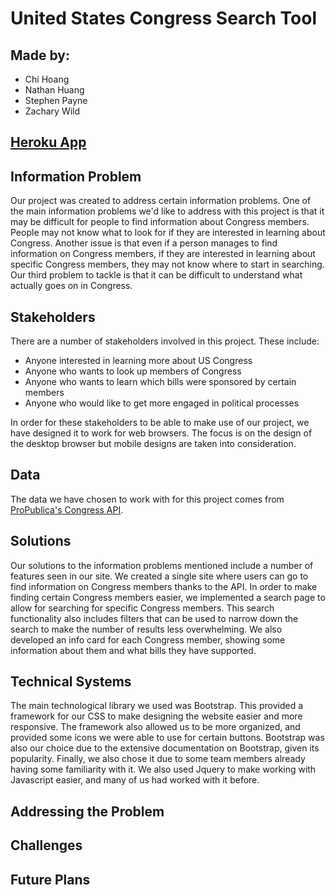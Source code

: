 # United States Congress Search Tool

## Made by:

- Chi Hoang
- Nathan Huang
- Stephen Payne
- Zachary Wild

## [Heroku App](https://inst377group18projectapp.herokuapp.com/)

## Information Problem

Our project was created to address certain information problems. One of the main information problems we'd like to address with this project is that it may be difficult for people to find information about Congress members. People may not know what to look for if they are interested in learning about Congress. Another issue is that even if a person manages to find information on Congress members, if they are interested in learning about specific Congress members, they may not know where to start in searching. Our third problem to tackle is that it can be difficult to understand what actually goes on in Congress.

## Stakeholders

There are a number of stakeholders involved in this project. These include:
- Anyone interested in learning more about US Congress
- Anyone who wants to look up members of Congress
- Anyone who wants to learn which bills were sponsored by certain members
- Anyone who would like to get more engaged in political processes

In order for these stakeholders to be able to make use of our project, we have designed it to work for web browsers. The focus is on the design of the desktop browser but mobile designs are taken into consideration.

## Data

The data we have chosen to work with for this project comes from [ProPublica's Congress API](https://projects.propublica.org/api-docs/congress-api/).

## Solutions

Our solutions to the information problems mentioned include a number of features seen in our site. We created a single site where users can go to find information on Congress members thanks to the API. In order to make finding certain Congress members easier, we implemented a search page to allow for searching for specific Congress members. This search functionality also includes filters that can be used to narrow down the search to make the number of results less overwhelming. We also developed an info card for each Congress member, showing some information about them and what bills they have supported.

## Technical Systems

The main technological library we used was Bootstrap. This provided a framework for our CSS to make designing the website easier and more responsive. The framework also allowed us to be more organized, and provided some icons we were able to use for certain buttons. Bootstrap was also our choice due to the extensive documentation on Bootstrap, given its popularity. Finally, we also chose it due to some team members already having some familiarity with it. We also used Jquery to make working with Javascript easier, and many of us had worked with it before.

## Addressing the Problem



## Challenges



## Future Plans

